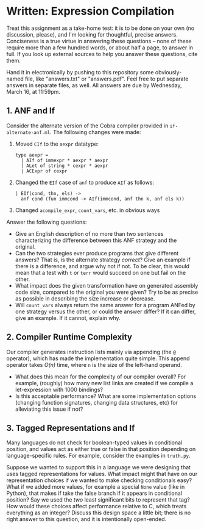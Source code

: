 # Written: Expression Compilation

Treat this assignment as a take-home test: it is to be done on your own (no
discussion, please), and I'm looking for thoughtful, precise answers.
Conciseness is a true virtue in answering these questions – none of these
require more than a few hundred words, or about half a page, to answer in
full.  If you look up external sources to help you answer these questions,
cite them.

Hand it in electronically by pushing to this repository some obviously-named
file, like "answers.txt" or "answers.pdf".  Feel free to put separate answers
in separate files, as well.  All answers are due by Wednesday, March 16, at
11:59pm.


## 1. ANF and If

Consider the alternate version of the Cobra compiler provided in
`if-alternate-anf.ml`.  The following changes were made:

1.  Moved `CIf` to the `aexpr` datatype:

    ```
    type aexpr =
      | AIf of immexpr * aexpr * aexpr
      | ALet of string * cexpr * aexpr
      | ACExpr of cexpr
    ```

3.  Changed the `EIf` case of `anf` to produce `AIf` as follows:
 
    ```
    | EIf(cond, thn, els) ->
      anf cond (fun immcond -> AIf(immcond, anf thn k, anf els k))
    ```

2.  Changed `acompile_expr`, `count_vars`, etc. in obvious ways

Answer the following questions:

- Give an English description of no more than two sentences characterizing the
  difference between this ANF strategy and the original.
- Can the two strategies ever produce programs that give different answers?
  That is, is the alternate strategy _correct_?  Give an example if there is a
  difference, and argue why not if not.  To be clear, this would mean that a
  test with `t` or `terr` would succeed on one but fail on the other.
- What impact does the given transformation have on generated assembly code
  size, compared to the original you were given?  Try to be as precise as
  possible in describing the size increase or decrease.
- Will `count_vars` always return the same answer for a program ANFed by one
  strategy versus the other, or could the answer differ?  If it can differ,
  give an example.  If it cannot, explain why.


## 2. Compiler Runtime Complexity

Our compiler generates instruction lists mainly via appending (the `@`
operator), which has made the implementation quite simple.  This append
operator takes _O(n)_ time, where `n` is the size of the left-hand operand.

- What does this mean for the complexity of our compiler overall?  For example,
  (roughly) how many new list links are created if we compile a let-expression
  with 1000 bindings?
- Is this acceptable performance?  What are some implementation options
  (changing function signatures, changing data structures, etc) for alleviating
  this issue if not?


## 3. Tagged Representations and If

Many languages do not check for boolean-typed values in conditional position,
and values act as either true or false in that position depending on
language-specific rules.  For example, consider the examples in `truth.py`.

Suppose we wanted to support this in a language we were designing that uses
tagged representations for values.  What impact might that have on our
representation choices if we wanted to make checking conditionals easy?  What
if we added more values, for example a special `None` value (like in Python),
that makes if take the false branch if it appears in conditional position?  Say
we used the _two_ least significant bits to represent that tag?  How would
these choices affect performance relative to C, which treats everything as an
integer?  Discuss this design space a little bit; there is no right answer to
this question, and it is intentionally open-ended.


